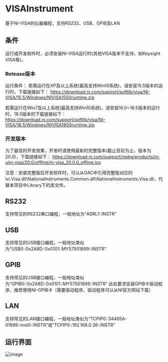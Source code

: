 # VISAInstrument
基于NI-VISA的仪器编程，支持RS232、USB、GPIB及LAN

## 条件
运行或开发软件时，必须安装NI-VISA运行时(其他VISA版本不支持，如Keysight VISA等)。
### Release版本
运行条件：
若需运行在XP及以上系统(最高支持Win10系统)，请安装15.5版本的运行时，下载链接如下：
https://download.ni.com/support/softlib/visa/NI-VISA/15.5/Windows/NIVISA1550runtime.zip

若需运行在Win7及以上系统(最高支持Win10系统)，请安装16.0~18.5版本的运行时，18.5版本的下载链接如下：
https://download.ni.com/support/softlib/visa/NI-VISA/18.5/Windows/NIVISA1850runtime.zip

### 开发版本
为了最佳的开发效果，开发时请使用最新的完整版本(截止目前为止，版本为20.0)，下载链接如下：
https://download.ni.com/support/nipkg/products/ni-v/ni-visa/20.0/offline/ni-visa_20.0.0_offline.iso

注意：安装完整版后开发软件时，可以从GAC中引用完整版对应的Ivi.Visa.dll\NationalInstruments.Common.dll\NationalInstruments.Visa.dll，代替本项目中Library下的库文件。

## RS232
支持常见的RS232串口编程，一般地址为“ASRL1::INSTR”

## USB
支持常见的USB接口编程，一般地址类似为“USB0::0x2A8D::0x0101::MY57501899::INSTR”

## GPIB
支持常见的USB接口编程，一般地址类似为“GPIB0::0x2A8D::0x0101::MY57501899::INSTR”
此处要求安装GPIB卡驱动程序，推荐使用NI-GPIB卡（需要驱动程序，驱动程序可以从NI官方网站下载）

## LAN
支持常见的LAN接口编程，一般地址类似为“TCPIP0::34465A-01899::inst0::INSTR”或“TCPIP0::192.168.0.26::INSTR”

## 运行界面
![image](https://github.com/cnxy/VISAInstrument/blob/master/VISAInstrument/pic.png)
